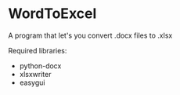 # WordToExcel
A program that let's you convert .docx files to .xlsx

Required libraries:
- python-docx
- xlsxwriter
- easygui
